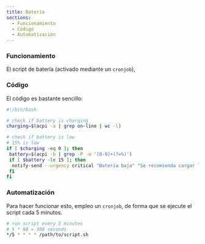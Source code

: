 ```yaml
---
title: Batería
sections:
  - Funcionamiento
  - Código
  - Automatización
---
```


### Funcionamiento

El script de batería (activado mediante un `cronjob`),

### Código

El código es bastante sencillo:

```bash
#!/bin/bash

# check if battery is charging
charging=$(acpi -a | grep on-line | wc -l)

# check if battery is low
# 15% is low
if [ $charging -eq 0 ]; then
 battery=$(acpi -b | grep -P -o '[0-9]+(?=%)')
 if [ $battery -le 15 ]; then
  notify-send --urgency critical "Batería baja" "Se recomienda cargar la batería. Queda un $battery %."
 fi
fi
```

### Automatización

Para hacer funcionar esto, empleo un `cronjob`, de forma que se ejecute el script cada 5 minutos.

```bash
# run script every 5 minutes
# 5 * 60 = 300 seconds
*/5 * * * * /path/to/script.sh
```
